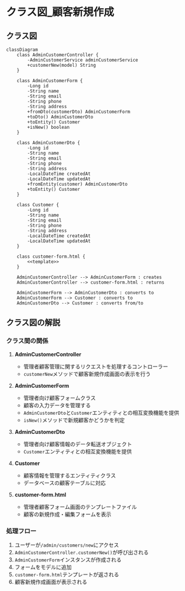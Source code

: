 # クラス図_顧客新規作成

## クラス図

```mermaid
classDiagram
    class AdminCustomerController {
        -AdminCustomerService adminCustomerService
        +customerNew(model) String
    }
    
    class AdminCustomerForm {
        -Long id
        -String name
        -String email
        -String phone
        -String address
        +fromDto(customerDto) AdminCustomerForm
        +toDto() AdminCustomerDto
        +toEntity() Customer
        +isNew() boolean
    }
    
    class AdminCustomerDto {
        -Long id
        -String name
        -String email
        -String phone
        -String address
        -LocalDateTime createdAt
        -LocalDateTime updatedAt
        +fromEntity(customer) AdminCustomerDto
        +toEntity() Customer
    }
    
    class Customer {
        -Long id
        -String name
        -String email
        -String phone
        -String address
        -LocalDateTime createdAt
        -LocalDateTime updatedAt
    }
    
    class customer-form.html {
        <<template>>
    }
    
    AdminCustomerController --> AdminCustomerForm : creates
    AdminCustomerController --> customer-form.html : returns
    
    AdminCustomerForm --> AdminCustomerDto : converts to
    AdminCustomerForm --> Customer : converts to
    AdminCustomerDto --> Customer : converts from/to
```

## クラス図の解説

### クラス間の関係

1. **AdminCustomerController**
   - 管理者顧客管理に関するリクエストを処理するコントローラー
   - `customerNew`メソッドで顧客新規作成画面の表示を行う

2. **AdminCustomerForm**
   - 管理者向け顧客フォームクラス
   - 顧客の入力データを管理する
   - `AdminCustomerDto`と`Customer`エンティティとの相互変換機能を提供
   - `isNew()`メソッドで新規顧客かどうかを判定

3. **AdminCustomerDto**
   - 管理者向け顧客情報のデータ転送オブジェクト
   - `Customer`エンティティとの相互変換機能を提供

4. **Customer**
   - 顧客情報を管理するエンティティクラス
   - データベースの顧客テーブルに対応

5. **customer-form.html**
   - 管理者顧客フォーム画面のテンプレートファイル
   - 顧客の新規作成・編集フォームを表示

### 処理フロー

1. ユーザーが`/admin/customers/new`にアクセス
2. `AdminCustomerController.customerNew()`が呼び出される
3. `AdminCustomerForm`インスタンスが作成される
4. フォームをモデルに追加
5. `customer-form.html`テンプレートが返される
6. 顧客新規作成画面が表示される 